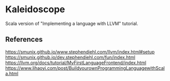 # Kaleidoscope

Scala version of "Implementing a language with LLVM" tutorial. 

## References
https://smunix.github.io/www.stephendiehl.com/llvm/index.html#setup
https://smunix.github.io/dev.stephendiehl.com/fun/index.html
https://llvm.org/docs/tutorial/MyFirstLanguageFrontend/index.html
https://www.lihaoyi.com/post/BuildyourownProgrammingLanguagewithScala.html